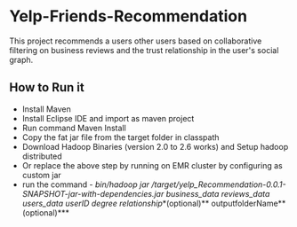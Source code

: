# Yelp-Friends-Recommendation
This project recommends a users other users based on collaborative filtering on business reviews and the trust relationship in the user's social graph.

## How to Run it
  * Install Maven
  * Install Eclipse IDE and import as maven project
  * Run command Maven Install
  * Copy the fat jar file from the target folder in classpath
  * Download Hadoop Binaries (version 2.0 to 2.6 works) and Setup hadoop distributed
  * Or replace the above step by running on EMR cluster by configuring as custom jar
  * run the command - *bin/hadoop jar /target/yelp_Recommendation-0.0.1-SNAPSHOT-jar-with-dependencies.jar business_data reviews_data users_data userID degree relationship**(optional)** outputfolderName**(optional)*** 
